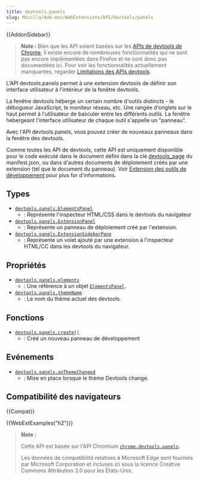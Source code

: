 ```yaml
---
title: devtools.panels
slug: Mozilla/Add-ons/WebExtensions/API/devtools/panels
---
```


{{AddonSidebar}}

> **Note :** Bien que les API soient basées sur les [APIs de devtools de Chrome](https://developer.chrome.com/extensions/devtools), il existe encore de nombreuses fonctionnalités qui ne sont pas encore implémentées dans Firefox et ne sont donc pas documentées ici. Pour voir les fonctionnalités actuellement manquantes, regarder [Limitations des APIs devtools](/fr/Add-ons/WebExtensions/Using_the_devtools_APIs#Limitations_of_the_devtools_APIs).

L'API devtools.panels permet à une extension devtools de définir son interface utilisateur à l'intérieur de la fenêtre devtools.

La fenêtre devtools héberge un certain nombre d'outils distincts - le débogueur JavaScript, le moniteur réseau, etc. Une rangée d'onglets sur le haut permet à l'utilisateur de basculer entre les différents outils. La fenêtre hébergeant l'interface utilisateur de chaque outil s'appelle un "panneau".

Avec l'API devtools.panels, vous pouvez créer de nouveaux panneaux dans la fenêtre des devtools.

Comme toutes les API de devtools, cette API est uniquement disponible pour le code exécuté dans le document défini dans la clé [devtools_page](/fr/Add-ons/WebExtensions/manifest.json/devtools_page) du manifest.json, ou dans d'autres documents de déploiement créés par une extension (tel que le document du panneau). Voir [Extension des outils de développement](/fr/Add-ons/WebExtensions/Extending_the_developer_tools) pour plus for d'informations.

## Types

- [`devtools.panels.ElementsPanel`](/fr/Add-ons/WebExtensions/API/devtools.panels/ElementsPanel)
  - : Représente l'inspecteur HTML/CSS dans le devtools du navigateur
- [`devtools.panels.ExtensionPanel`](/fr/Add-ons/WebExtensions/API/devtools.panels/ExtensionPanel)
  - : Représente un panneau de déploiement créé par l'extension.
- [`devtools.panels.ExtensionSidebarPane`](/fr/Add-ons/WebExtensions/API/devtools.panels/ExtensionSidebarPane)
  - : Représente un volet ajouté par une extension à l'inspecteur HTML/CC dans les devtools du navigateur.

## Propriétés

- [`devtools.panels.elements`](/fr/Add-ons/WebExtensions/API/devtools.panels/elements)
  - : Une référence à un objet [`ElementsPanel`](/fr/Add-ons/WebExtensions/API/devtools.panels/ElementsPanel).
- [`devtools.panels.themeName`](/fr/Add-ons/WebExtensions/API/devtools.panels/themeName)
  - : Le nom du thème actuel des devtools.

## Fonctions

- [`devtools.panels.create()`](/fr/Add-ons/WebExtensions/API/devtools.panels/create)
  - : Créé un nouveau panneau de développement

## Evénements

- [`devtools.panels.onThemeChanged`](/fr/Add-ons/WebExtensions/API/devtools.panels/onThemeChanged)
  - : Mise en place lorsque le thème Devtools change.

## Compatibilité des navigateurs

{{Compat}}

{{WebExtExamples("h2")}}

> **Note :**
>
> Cette API est basée sur l'API Chromium [`chrome.devtools.panels`](https://developer.chrome.com/extensions/devtools_panels).
>
> Les données de compatibilité relatives à Microsoft Edge sont fournies par Microsoft Corporation et incluses ici sous la licence Creative Commons Attribution 3.0 pour les États-Unis.

<!--
// Copyright 2015 The Chromium Authors. All rights reserved.
//
// Redistribution and use in source and binary forms, with or without
// modification, are permitted provided that the following conditions are
// met:
//
//    * Redistributions of source code must retain the above copyright
// notice, this list of conditions and the following disclaimer.
//    * Redistributions in binary form must reproduce the above
// copyright notice, this list of conditions and the following disclaimer
// in the documentation and/or other materials provided with the
// distribution.
//    * Neither the name of Google Inc. nor the names of its
// contributors may be used to endorse or promote products derived from
// this software without specific prior written permission.
//
// THIS SOFTWARE IS PROVIDED BY THE COPYRIGHT HOLDERS AND CONTRIBUTORS
// "AS IS" AND ANY EXPRESS OR IMPLIED WARRANTIES, INCLUDING, BUT NOT
// LIMITED TO, THE IMPLIED WARRANTIES OF MERCHANTABILITY AND FITNESS FOR
// A PARTICULAR PURPOSE ARE DISCLAIMED. IN NO EVENT SHALL THE COPYRIGHT
// OWNER OR CONTRIBUTORS BE LIABLE FOR ANY DIRECT, INDIRECT, INCIDENTAL,
// SPECIAL, EXEMPLARY, OR CONSEQUENTIAL DAMAGES (INCLUDING, BUT NOT
// LIMITED TO, PROCUREMENT OF SUBSTITUTE GOODS OR SERVICES; LOSS OF USE,
// DATA, OR PROFITS; OR BUSINESS INTERRUPTION) HOWEVER CAUSED AND ON ANY
// THEORY OF LIABILITY, WHETHER IN CONTRACT, STRICT LIABILITY, OR TORT
// (INCLUDING NEGLIGENCE OR OTHERWISE) ARISING IN ANY WAY OUT OF THE USE
// OF THIS SOFTWARE, EVEN IF ADVISED OF THE POSSIBILITY OF SUCH DAMAGE.
-->
